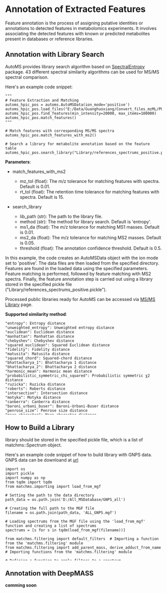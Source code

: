 <style>
pre {
  overflow-y: auto;
  max-height: 300px;
}
</style>


# Annotation of Extracted Features

Feature annotation is the process of assigning putative identities or annotations 
to detected features in metabolomics experiments. It involves associating the detected 
features with known or predicted metabolites present in databases or reference libraries. 

## Annotation with Library Search

AutoMS provides library search algorithm based on [SpectralEntropy](https://github.com/YuanyueLi/SpectralEntropy) 
package. 43 different spectral similarity algorithms can be used for MS/MS spectral comparison.

Here's an example code snippet:
    
    """
    # Feature Extraction and Matching
    automs_hpic_pos = automs.AutoMSData(ion_mode='positive')
    automs_hpic_pos.load_files("E:/Data/Guanghuoxiang/Convert_files_mzML/POS")
    automs_hpic_pos.find_features(min_intensity=20000, max_items=100000)
    automs_hpic_pos.match_features()
    """
    
    # Match features with corresponding MS/MS spectra
    automs_hpic_pos.match_features_with_ms2()
    
    # Search a library for metabolite annotation based on the feature table
    automs_hpic_pos.search_library("Library/references_spectrums_positive.pickle")

**Parameters**:

- match_features_with_ms2    
    - mz_tol (float): The m/z tolerance for matching features with spectra. Default is 0.01.
    - rt_tol (float): The retention time tolerance for matching features with spectra. Default is 15.
    
- search_library  
    - lib_path (str): The path to the library file.
    - method (str): The method for library search. Default is 'entropy'.
    - ms1_da (float): The m/z tolerance for matching MS1 masses. Default is 0.01.
    - ms2_da (float): The m/z tolerance for matching MS2 masses. Default is 0.05.
    - threshold (float): The annotation confidence threshold. Default is 0.5.
    
In this example, the code creates an AutoMSData object with the ion mode set to 'positive'. 
The data files are then loaded from the specified directory. Features are found in the loaded 
data using the specified parameters. Feature matching is performed, followed by feature 
matching with MS2 spectra. Finally, the feature annotation step is carried out using a library 
stored in the specified pickle file ("Library/references_spectrums_positive.pickle").  
  
Processed public libraries ready for AutoMS can be accessed via [MS/MS Library](https://hcji.github.io/AutoMS2/library/) page. 


**Supported similarity method**:

    "entropy": Entropy distance
    "unweighted_entropy": Unweighted entropy distance
    "euclidean": Euclidean distance
    "manhattan": Manhattan distance
    "chebyshev": Chebyshev distance
    "squared_euclidean": Squared Euclidean distance
    "fidelity": Fidelity distance
    "matusita": Matusita distance
    "squared_chord": Squared-chord distance
    "bhattacharya_1": Bhattacharya 1 distance
    "bhattacharya_2": Bhattacharya 2 distance
    "harmonic_mean": Harmonic mean distance
    "probabilistic_symmetric_chi_squared": Probabilistic symmetric χ2 distance
    "ruzicka": Ruzicka distance
    "roberts": Roberts distance
    "intersection": Intersection distance
    "motyka": Motyka distance
    "canberra": Canberra distance
    "baroni_urbani_buser": Baroni-Urbani-Buser distance
    "penrose_size": Penrose size distance
    "mean_character": Mean character distance
    "lorentzian": Lorentzian distance
    "penrose_shape": Penrose shape distance
    "clark": Clark distance
    "hellinger": Hellinger distance
    "whittaker_index_of_association": Whittaker index of association distance
    "symmetric_chi_squared": Symmetric χ2 distance
    "pearson_correlation": Pearson/Spearman Correlation Coefficient
    "improved_similarity": Improved Similarity
    "absolute_value": Absolute Value Distance
    "dot_product": Dot-Product (cosine)
    "dot_product_reverse": Reverse dot-Product (cosine)
    "spectral_contrast_angle": Spectral Contrast Angle
    "wave_hedges": Wave Hedges distance
    "cosine": Cosine distance
    "jaccard": Jaccard distance
    "dice": Dice distance
    "inner_product": Inner Product distance
    "divergence": Divergence distance
    "avg_l": Avg (L1, L∞) distance
    "vicis_symmetric_chi_squared_3": Vicis-Symmetric χ2 3 distance
    "ms_for_id_v1": MSforID distance version 1
    "ms_for_id": MSforID distance
    "weighted_dot_product": Weighted dot product distance"
    

## How to Build a Library

library should be stored in the specified pickle file, which is a list of matchms::Spectrum object.

Here's an example code snippet of how to build library with GNPS data. GNPS data can be downloand at [url](https://external.gnps2.org/gnpslibrary)

    import os 
    import pickle 
    import numpy as np 
    from tqdm import tqdm 
    from matchms.importing import load_from_mgf

    # Setting the path to the data directory
    path_data = os.path.join('D:/All_MSDatabase/GNPS_all')

    # Creating the full path to the MGF file
    filename = os.path.join(path_data, 'ALL_GNPS.mgf')
    
    # Loading spectrums from the MGF file using the 'load_from_mgf' function and creating a list of spectrums
    spectrums = [s for s in tqdm(load_from_mgf(filename))]
    
    from matchms.filtering import default_filters  # Importing a function from the 'matchms.filtering' module
    from matchms.filtering import add_parent_mass, derive_adduct_from_name  # Importing functions from the 'matchms.filtering' module
    
    # Defining a function to apply filters to a spectrum
    def apply_filters(s):
        s = default_filters(s)  # Applying default filters to the spectrum
        s = derive_adduct_from_name(s)  # Deriving the adduct from the spectrum's name
        s = add_parent_mass(s, estimate_from_adduct=True)  # Adding the parent mass to the spectrum
        return s
    
    # Applying filters to the spectrums and creating a new list of filtered spectrums
    spectrums = [apply_filters(s) for s in tqdm(spectrums) if s is not None]
    
    # Saving the filtered spectrums as a NumPy array
    np.save(os.path.join(path_data, 'preprocessed_spectrums.npy'), spectrums)
    
    
    from matchms.filtering import harmonize_undefined_inchikey, harmonize_undefined_inchi, harmonize_undefined_smiles  # Importing functions from the 'matchms.filtering' module
    from matchms.filtering import repair_inchi_inchikey_smiles  # Importing a function from the 'matchms.filtering' module
    
    # Defining a function to clean the metadata of a spectrum
    def clean_metadata(s):
        s = harmonize_undefined_inchikey(s)  # Harmonizing undefined InChI keys in the spectrum
        s = harmonize_undefined_inchi(s)  # Harmonizing undefined InChI in the spectrum
        s = harmonize_undefined_smiles(s)  # Harmonizing undefined SMILES in the spectrum
        s = repair_inchi_inchikey_smiles(s)  # Repairing InChI, InChI key, and SMILES in the spectrum
        return s
    
    # Cleaning the metadata of the spectrums and creating a new list of spectrums with cleaned metadata
    spectrums = [clean_metadata(s) for s in tqdm(spectrums) if s is not None]
    
    # Saving the spectrums with cleaned metadata as a NumPy array
    np.save(os.path.join(path_data, 'preprocessed_spectrums.npy'), spectrums)
    
    
    from matchms.filtering import derive_inchi_from_smiles, derive_smiles_from_inchi  # Importing functions from the 'matchms.filtering' module
    from matchms.filtering import derive_inchikey_from_inchi  # Importing a function from the 'matchms.filtering' module
    
    # Defining a function to further clean the metadata of a spectrum
    def clean_metadata2(s):
        s = derive_inchi_from_smiles(s)  # Deriving InChI from SMILES in the spectrum
        s = derive_smiles_from_inchi(s)  # Deriving SMILES from InChI in the spectrum
        s = derive_inchikey_from_inchi(s)  # Deriving InChI key from InChI in the spectrum
        return s
    
    # Further cleaning the metadata of the spectrums and creating a new list of spectrums with further cleaned metadata
    spectrums = [clean_metadata2(s) for s in tqdm(spectrums) if s is not None]
    
    # Saving the spectrums with further cleaned metadata as a NumPy array
    np.save(os.path.join(path_data, 'preprocessed_spectrums.npy'), spectrums)
    
    
    # Looping over each spectrum and modifying the compound name
    for spectrum in tqdm(spectrums):
        name_original = spectrum.get("compound_name")  # Getting the original compound name from the spectrum
        name = name_original.replace("F dial M", "")  # Removing "F dial M" from the compound name
    
        # Remove last word if likely not correct
        if name.split(" ")[-1] in ["M", "M?", "?", "M+2H/2", "MS34+Na", "M]", "Cat+M]", "Unk", "--"]:
            name = " ".join(name.split(" ")[:-1]).strip()  # Removing the last word from the compound name
    
        if name != name_original:
            print(f"Changed compound name from {name_original} to {name}.")  # Printing the changed compound name
            spectrum.set("compound_name", name)  # Setting the modified compound name in the spectrum
    
    
    # Looping over each spectrum and modifying the ion mode
    for spec in spectrums:
        if spec.get("adduct") in ['[M+CH3COO]-/[M-CH3]-', '[M-H]-/[M-Ser]-', '[M-CH3]-']:
            if spec.get("ionmode") != "negative":
                spec.set("ionmode", "negative")  # Setting the ion mode to "negative" if specific adducts are present
    
    
    from matchms.filtering import normalize_intensities  # Importing a function from the 'matchms.filtering' module
    from matchms.filtering import require_minimum_number_of_peaks  # Importing a function from the 'matchms.filtering' module
    from matchms.filtering import select_by_mz  # Importing a function from the 'matchms.filtering' module
    
    # Defining a function to post-process a spectrum
    def post_process(s):
        s = normalize_intensities(s)  # Normalizing the intensities of the spectrum
        s = select_by_mz(s, mz_from=10.0, mz_to=1000)  # Selecting peaks within a specific m/z range
        s = require_minimum_number_of_peaks(s, n_required=5)  # Requiring a minimum number of peaks in the spectrum
        return s
    
    # Post-processing the spectrums and creating a new list of post-processed spectrums
    spectrums = [post_process(s) for s in tqdm(spectrums)]
    
    # Saving the post-processed spectrums as a NumPy array
    np.save(os.path.join(path_data, 'preprocessed_spectrums.npy'), spectrums)
    
    spectrums = [s for s in spectrums if s is not None]  # Filtering out any None values from the spectrums
    
    spectrums_positive = []  # Creating an empty list for positive ion mode spectrums
    spectrums_negative = []  # Creating an empty list for negative ion mode spectrums
    
    # Looping over each spectrum and categorizing them based on ion mode
    for i, spec in enumerate(spectrums):
        if spec.get("ionmode") == "positive":
            spectrums_positive.append(spec)  # Adding the spectrum to the positive ion mode list
        elif spec.get("ionmode") == "negative":
            spectrums_negative.append(spec)  # Adding the spectrum to the negative ion mode list
        else:
            print(f"No ionmode found for spectrum {i} ({spec.get('ionmode')})")  # Printing a message if no ion mode is found
    
    # Pickling the negative ion mode spectrums and saving them as a pickle file
    pickle.dump(spectrums_negative, open(os.path.join(path_data, 'ALL_GNPS_220601_negative_cleaned.pickle'), "wb"))
    
    # Pickling the positive ion mode spectrums and saving them as a pickle file
    pickle.dump(spectrums_positive, open(os.path.join(path_data, 'ALL_GNPS_220601_positive_cleaned.pickle'), "wb"))
    

## Annotation with DeepMASS
    
**comming soon**



